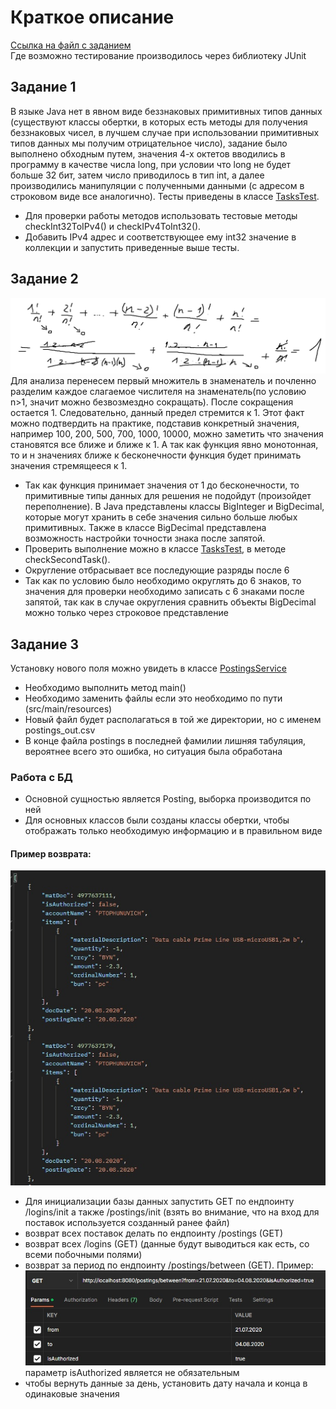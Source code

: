 # Краткое описание

[Ссылка на файл с заданием](src/main/resources/tasks.txt)\
Где возможно тестирование производилось через библиотеку JUnit

## Задание 1

В языке Java нет в явном виде беззнаковых примитивных типов данных
(существуют классы обертки, в которых есть методы для получения беззнаковых чисел, в лучшем случае при использовании примитивных типов данных мы получим отрицательное число), задание было выполнено обходным путем,
значения 4-х октетов вводились в программу в качестве числа long, при условии что long не будет больше 32 бит,
затем число приводилось в тип int, а далее производились манипуляции с полученными данными (с адресом в строковом виде все аналогично). Тесты приведены в классе [TasksTest](src/test/java/TasksTest.java).
- Для проверки работы методов использовать тестовые методы checkInt32ToIPv4() и checkIPv4ToInt32().
- Добавить IPv4 адрес и соответствующее ему int32 значение в коллекции и запустить приведенные выше тесты.

## Задание 2

![Image alt](src/main/resources/Task2.jpg)
Для анализа перенесем первый множитель в знаменатель и почленно разделим каждое слагаемое числителя на знаменатель(по условию n>1, значит можно безвозмездно сокращать).
После сокращения остается 1. Следовательно, данный предел стремится к 1. Этот факт можно подтвердить на практике, подставив конкретный значения, например 100, 200, 500, 700, 1000, 10000, можно заметить что значения становятся все ближе и ближе к 1. А так как функция явно монотонная, то и н значениях ближе к бесконечности функция будет принимать значения стремящееся к 1.
* Так как функция принимает значения от 1 до бесконечности, то примитивные типы данных для решения не подойдут (произойдет переполнение). В Java представлены классы BigInteger и BigDecimal, которые могут хранить в себе значения сильно больше любых примитивных. Также в классе BigDecimal представлена возможность настройки точности знака после запятой. 
* Проверить выполнение можно в классе [TasksTest](src/test/java/TasksTest.java), в методе checkSecondTask().
* Округление отбрасывает все последующие разряды после 6
* Так как по условию было необходимо округлять до 6 знаков, то значения для проверки необходимо записать с 6 знаками после запятой, так как в случае округления сравнить объекты BigDecimal можно только через строковое представление
## Задание 3
Установку нового поля можно увидеть в классе [PostingsService](src/main/java/com/example/demo/service/PostingsService.java)
- Необходимо выполнить метод main()
- Необходимо заменить файлы если это необходимо по пути (src/main/resources)
- Новый файл будет располагаться в той же директории, но с именем postings_out.csv
- В конце файла postings в последней фамилии лишняя табуляция, вероятнее всего это ошибка, но ситуация была обработана

### Работа с БД

* Основной сущностью является Posting, выборка производится по ней
* Для основных классов были созданы классы обертки, чтобы отображать только необходимую информацию и в правильном виде
#### Пример возврата:
![Image alt](src/main/resources/JSON-response.jpg)
- Для инициализации базы данных запустить GET по ендпоинту /logins/init а также /postings/init (взять во внимание, что на вход для поставок используется созданный ранее файл)
- возврат всех поставок делать по ендпоинту /postings (GET)
- возврат всех /logins (GET) (данные будут выводиться как есть, со всеми побочными полями)
- возврат за период по ендпоинту /postings/between  (GET). Пример:
  ![Image alt](src/main/resources/GET-example.jpg)
параметр isAuthorized является не обязательным
- чтобы вернуть данные за день, установить дату начала и конца в одинаковые значения